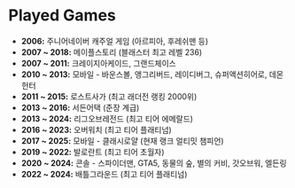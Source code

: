 # Played Games

*   **2006:** 주니어네이버 캐주얼 게임 (아르피아, 후레쉬맨 등)
*   **2007 ~ 2018:** 메이플스토리 (블래스터 최고 레벨 236)
*   **2007 ~ 2011:** 크레이지아케이드, 그랜드체이스
*   **2010 ~ 2013:** 모바일 - 바운스볼, 앵그리버드, 레이디버그, 슈퍼액션히어로, 데몬헌터
*   **2011 ~ 2015:** 로스트사가 (최고 래더전 랭킹 2000위)
*   **2013 ~ 2016:** 서든어택 (준장 계급)
*   **2013 ~ 2024:** 리그오브레전드 (최고 티어 에메랄드)
*   **2016 ~ 2023:** 오버워치 (최고 티어 플래티넘)
*   **2017 ~ 2025:** 모바일 - 클래시로얄 (현재 랭크 얼티밋 챔피언)
*   **2019 ~ 2022:** 발로란트 (최고 티어 초월자)
*   **2020 ~ 2024:** 콘솔 - 스파이더맨, GTA5, 동물의 숲, 별의 커비, 갓오브워, 엘든링
*   **2022 ~ 2024:** 배틀그라운드 (최고 티어 플래티넘)
